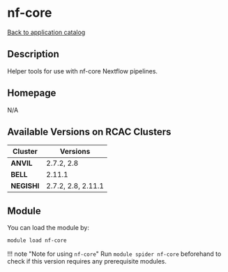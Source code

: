 # nf-core

[Back to application catalog](../app_catalog.md)

## Description

Helper tools for use with nf-core Nextflow pipelines.

## Homepage

N/A

## Available Versions on RCAC Clusters

|Cluster|Versions|
|---|---|
**ANVIL**|2.7.2, 2.8
**BELL**|2.11.1
**NEGISHI**|2.7.2, 2.8, 2.11.1

## Module

You can load the module by:

```bash
module load nf-core
```

!!! note "Note for using `nf-core`"
    Run `module spider nf-core` beforehand to check if this version requires any prerequisite modules.
